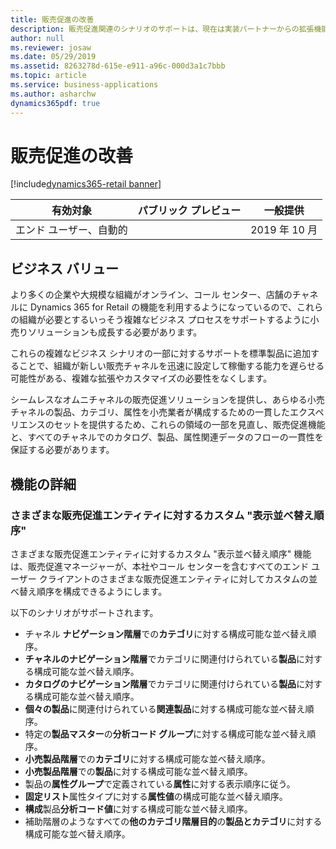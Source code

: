 ```yaml
---
title: 販売促進の改善
description: 販売促進関連のシナリオのサポートは、現在は実装パートナーからの拡張機能が必要な既存のシナリオとよく一致するように強化されます。
author: null
ms.reviewer: josaw
ms.date: 05/29/2019
ms.assetid: 8263278d-615e-e911-a96c-000d3a1c7bbb
ms.topic: article
ms.service: business-applications
ms.author: asharchw
dynamics365pdf: true
---
```

# 販売促進の改善
[!include[dynamics365-retail banner](../includes/dynamics365-retail.md)]

| 有効対象    |  パブリック プレビュー | 一般提供 | 
| ---------- | ---------- |---------- |
|エンド ユーザー、自動的|| 2019 年 10 月|


## ビジネス バリュー
<!-- bv start -->
より多くの企業や大規模な組織がオンライン、コール センター、店舗のチャネルに Dynamics 365 for Retail の機能を利用するようになっているので、これらの組織が必要とするいっそう複雑なビジネス プロセスをサポートするように小売りソリューションも成長する必要があります。

これらの複雑なビジネス シナリオの一部に対するサポートを標準製品に追加することで、組織が新しい販売チャネルを迅速に設定して稼働する能力を遅らせる可能性がある、複雑な拡張やカスタマイズの必要性をなくします。

シームレスなオムニチャネルの販売促進ソリューションを提供し、あらゆる小売チャネルの製品、カテゴリ、属性を小売業者が構成するための一貫したエクスペリエンスのセットを提供するため、これらの領域の一部を見直し、販売促進機能と、すべてのチャネルでのカタログ、製品、属性関連データのフローの一貫性を保証する必要があります。
<!-- bv end -->



## 機能の詳細
<!--feature detail start -->
### さまざまな販売促進エンティティに対するカスタム "表示並べ替え順序"

さまざまな販売促進エンティティに対するカスタム "表示並べ替え順序" 機能は、販売促進マネージャーが、本社やコール センターを含むすべてのエンド ユーザー クライアントのさまざまな販売促進エンティティに対してカスタムの並べ替え順序を構成できるようにします。 

以下のシナリオがサポートされます。 

- チャネル **ナビゲーション階層**での**カテゴリ**に対する構成可能な並べ替え順序。                                
- **チャネルのナビゲーション階層**でカテゴリに関連付けられている**製品**に対する構成可能な並べ替え順序。   
- **カタログのナビゲーション階層**でカテゴリに関連付けられている**製品**に対する構成可能な並べ替え順序。    
- **個々の製品**に関連付けられている**関連製品**に対する構成可能な並べ替え順序。                     
- 特定の**製品マスター**の**分析コード グループ**に対する構成可能な並べ替え順序。                                
- **小売製品階層**での**カテゴリ**に対する構成可能な並べ替え順序。                                 
- **小売製品階層**での**製品**に対する構成可能な並べ替え順序。                                  
- 製品の**属性グループ**で定義されている**属性**に対する表示順序に従う。                     
- **固定リスト**属性タイプに対する**属性値**の構成可能な並べ替え順序。                           
- **構成**製品**分析コード値**に対する構成可能な並べ替え順序。                                  
- 補助階層のようなすべての**他のカテゴリ階層目的**の**製品とカテゴリ**に対する構成可能な並べ替え順序。 
<!--feature detail end -->










